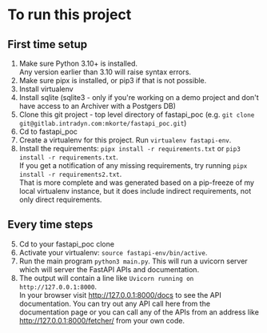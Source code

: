 # To run this project #

## First time setup ##

1.  Make sure Python 3.10+ is installed.  
    Any version earlier than 3.10 will raise syntax errors.
2.  Make sure pipx is installed, or pip3 if that is not possible.
3.  Install virtualenv
4.  Install sqlite (sqlite3 - only if you're working on a demo project
    and don't have access to an Archiver with a Postgers DB)
5.  Clone this git project - top level directory of fastapi_poc 
    (e.g. `git clone git@gitlab.intradyn.com:mkorte/fastapi_poc.git`)
6.  Cd to fastapi_poc
7.  Create a virtualenv for this project.  Run `virtualenv fastapi-env`.
8.  Install the requirements: `pipx install -r requirements.txt` or `pip3 install -r requirements.txt`.  
    If you get a notification of any missing requirements, try running `pipx install -r requirements2.txt`.  
    That is more complete and was generated based on a pip-freeze of my local virtualenv instance, 
    but it does include indirect requirements, not only direct requirements.

## Every time steps ##

5.  Cd to your fastapi_poc clone
7.  Activate your virtualenv: `source fastapi-env/bin/active`.
8.  Run the main program `python3 main.py`.  This will run a uvicorn server which will server the FastAPI APIs and documentation.
9.  The output will contain a line like `Uvicorn running on http://127.0.0.1:8000`.  
    In your browser visit http://127.0.0.1:8000/docs to see the API documentation.
    You can try out any API call here from the documentation page or you can call
    any of the APIs from an address like http://127.0.0.1:8000/fetcher/ from your own code.



